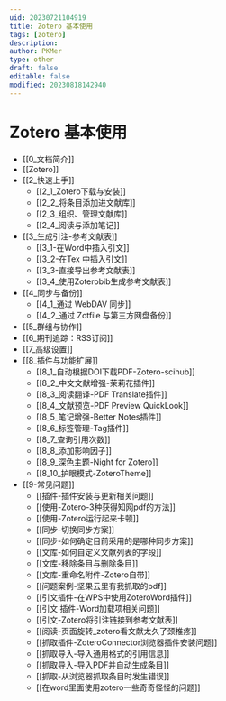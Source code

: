 ```yaml
---
uid: 20230721104919
title: Zotero 基本使用
tags: [zotero]
description: 
author: PKMer
type: other
draft: false
editable: false
modified: 20230818142940
---
```


# Zotero 基本使用

- [[0_文档简介]]
- [[Zotero]]
- [[2_快速上手]]
	- [[2_1_Zotero下载与安装]]
	- [[2_2_将条目添加进文献库]]
	- [[2_3_组织、管理文献库]]
	- [[2_4_阅读与添加笔记]]
- [[3_生成引注-参考文献表]]
	- [[3_1-在Word中插入引文]]
	- [[3_2-在Tex 中插入引文]]
	- [[3_3-直接导出参考文献表]]
	- [[3_4_使用Zoterobib生成参考文献表]]
- [[4_同步与备份]]
	- [[4_1_通过 WebDAV 同步]]
	- [[4_2_通过 Zotfile 与第三方网盘备份]]
- [[5_群组与协作]]
- [[6_期刊追踪：RSS订阅]]
- [[7_高级设置]]
- [[8_插件与功能扩展]]
	- [[8_1_自动根据DOI下载PDF-Zotero-scihub]]
	- [[8_2_中文文献增强-茉莉花插件]]
	- [[8_3_阅读翻译-PDF Translate插件]]
	- [[8_4_文献预览-PDF Preview QuickLook]]
	- [[8_5_笔记增强-Better Notes插件]]
	- [[8_6_标签管理-Tag插件]]
	- [[8_7_查询引用次数]]
	- [[8_8_添加影响因子]]
	- [[8_9_深色主题-Night for Zotero]]
	- [[8_10_护眼模式-ZoteroTheme]]
- [[9-常见问题]]
	- [[插件-插件安装与更新相关问题]]
	- [[使用-Zotero-3种获得知网pdf的方法]]
	- [[使用-Zotero运行起来卡顿]]
	- [[同步-切换同步方案]]
	- [[同步-如何确定目前采用的是哪种同步方案]]
	- [[文库-如何自定义文献列表的字段]]
	- [[文库-移除条目与删除条目]]
	- [[文库-重命名附件-Zotero自带]]
	- [[问题案例-坚果云里有我抓取的pdf]]
	- [[引文插件-在WPS中使用ZoteroWord插件]]
	- [[引文 插件-Word加载项相关问题]]
	- [[引文-Zotero将引注链接到参考文献表]]
	- [[阅读-页面旋转_zotero看文献太久了颈椎疼]]
	- [[抓取插件-ZoteroConnector浏览器插件安装问题]]
	- [[抓取导入-导入通用格式的引用信息]]
	- [[抓取导入-导入PDF并自动生成条目]]
	- [[抓取-从浏览器抓取条目时发生错误]]
	- [[在word里面使用zotero一些奇奇怪怪的问题]]
